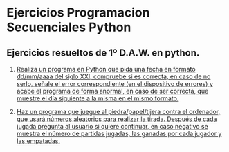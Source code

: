 # Ejercicios Programacion Secuenciales Python

## Ejercicios resueltos de 1º D.A.W. en python.

1. [Realiza un programa en Python que pida una fecha en formato dd/mm/aaaa del siglo XXI, compruebe si es correcta, en caso de no serlo, señale el error correspondiente (en el dispositivo de errores) y acabe el programa de forma anormal, en caso de ser correcta, que muestre el día siguiente a la misma en el mismo formato.](./ejercicio1.py)

2. [Haz un programa que juegue al piedra/papel/tijera contra el ordenador, que usará números aleatorios para realizar la tirada. Después de cada jugada pregunta al usuario si quiere continuar, en caso negativo se muestra el número de partidas jugadas, las ganadas por cada jugador y las empatadas.](./ejercicio2)
